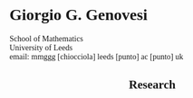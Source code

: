 <html lang="en">
<head>
   <link rel="stylesheet" type="text/css" href="https://cdn.jsdelivr.net/gh/bitmaks/cm-web-fonts@latest/fonts.css">
  <style>
    body {
      font-family: "Computer Modern Serif", serif;
    }
  </style>
</head>
   
<body>
  <h1>
    Giorgio G. Genovesi
  </h1>
<section>
<p>School of Mathematics<br>
University of Leeds<br>
 email: mmggg [chiocciola] leeds [punto] ac [punto] uk </p>
  <article>
    <header>
      <hgroup>
        <h2>
          Research
        </h2>
      </hgroup>
    </header>
        
  </article>
</section>
  
</body>
</html>
